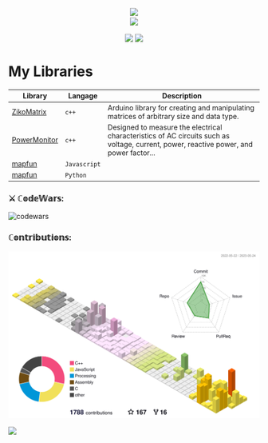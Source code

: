 <p align="center">                                   
<a href="https://www.instagram.com/zakarialaoui10/"><img src="https://img.shields.io/badge/instagram%20@zakarialaoui10-8134AF?style=for-the-badge&logo=instagram&logoColor=white"/></a></br>
   <a href="https://web.facebook.com/100010356559195/videos/672100873970384"><img src="https://img.shields.io/badge/facebook%20@Zakaria Elalaoui-7134AF?style=for-the-badge&logo=facebook&logoColor=white"/></a> 
   </p>      
 <p align="center"><img src="https://github-readme-stats.vercel.app/api/top-langs/?username=zakarialaoui10&theme=tokyonight&layout=compact&langs_count=10&hide_border=true&show_icons=true%22"/>
 <img src="https://github-readme-stats.vercel.app/api?username=zakarialaoui10&hide=issues&theme=tokyonight"/>       
</p>        

# My Libraries
|Library|Langage|Description|
|-|-|-|
|[ZikoMatrix](https://github.com/zakarialaoui10/ZikoMatrix#readme)|`c++`|Arduino library for creating and manipulating matrices of arbitrary size and data type.|
|[PowerMonitor](https://github.com/zakarialaoui10/PowerMonitor#readme)|`c++`|Designed to measure the electrical characteristics of AC circuits such as voltage, current, power, reactive power, and power factor...|
|[mapfun](https://github.com/zakarialaoui10/mapfun/tree/main/Javascript#readme)|`Javascript`||
|[mapfun](https://github.com/zakarialaoui10/mapfun/tree/main/Python#readme)|`Python`||
 

### ⚔️ ℂ𝕠𝕕𝕖𝕎𝕒𝕣𝕤:  
![codewars](https://www.codewars.com/users/zakariaalaoui10/badges/small)  
        
### ℂ𝕠𝕟𝕥𝕣𝕚𝕓𝕦𝕥𝕚𝕠𝕟𝕤: 
![](./profile-3d-contrib/profile-south-season-animate.svg)
                
            
      


 ![](https://komarev.com/ghpvc/?username=zakarialaoui10)

 

